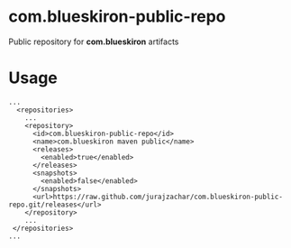 # com.blueskiron-public-repo
Public repository for __com.blueskiron__ artifacts

# Usage

```
...
  <repositories>
    ...
    <repository>
      <id>com.blueskiron-public-repo</id>
      <name>com.blueskiron maven public</name>
      <releases>
        <enabled>true</enabled>
      </releases>
      <snapshots>
        <enabled>false</enabled>
      </snapshots>
      <url>https://raw.github.com/jurajzachar/com.blueskiron-public-repo.git/releases</url>
    </repository>
    ...
 </repositories>
...
```
